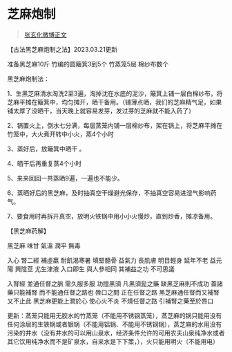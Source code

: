 # 芝麻炮制

> [张玄化微博正文](https://weibo.com/6980637174/4876341041694990) 

【古法黑芝麻炮制之法】2023.03.21更新

准备黑芝麻10斤  竹编的圆簸箕3到5个   竹蒸笼5层  棉纱布数个

黑芝麻炮制法：

1、生黑芝麻清水淘洗2至3遍，淘掉沈在水底的泥沙，簸箕上铺一层白棉纱布，将芝麻平摊在簸箕中，均匀摊开，晒干备用。（铺薄点晒，我们的芝麻精气足，如果铺太厚了没晒干，当天晚上就容易发芽，发过芽的芝麻就不能入药了）

2、锅置火上，倒水七分满，每层蒸笼内铺一层棉纱布，架在锅上，将芝麻平摊在竹笼中，大火煮开转中小火，蒸4个小时 

3、蒸好后，放簸箕中晒干 。

4、晒干后再重复蒸4个小时

5、来来回回一共蒸晒9遍，一遍也不能少。

6、蒸晒好后的黑芝麻，及时抽真空干燥避光保存，不抽真空容易进湿气影响药气。

7、要食用时再拆开真空，放明火铁锅中用小小火慢炒，直到炒香，摊凉备用。

【黑芝麻药解】

黑芝麻 味甘 氣溫 潤平 無毒

入心  腎二經  補虛羸  耐飢渴寒暑  填堅髓骨  益氣力 長肌膚  明目輕身  延年不老  益元陽  興陰莖  尤生津液  入口即生  與人參相同  其補益之功  不可思議 

入腎經  並通任督之脈  需久服多服  功擅黑須  凡黑須髭之藥  缺黑芝麻則不成功  蓋諸藥只能補腎  而不能通任督之路也  唇口之間  正在任督之路  黑芝麻通任督而又補腎  又不止此  黑芝麻更能上潤於心  使心火不炎  不燒任督之路   引補腎之藥至於唇口 

更新：蒸笼只能用无胶水的竹蒸笼（不能用不锈钢蒸笼），蒸芝麻的锅只能用没有任何涂层的生铁锅或者银锅（不能用铝锅、不能用不锈钢锅），蒸芝麻的水用没有污染的井水（没有井水的可以用山泉水，经济条件允许的可用农夫山泉纯净水或者其它饮用纯净水而不是矿泉水，自来水是下下策，），火只能用明火（不能用电）